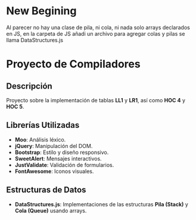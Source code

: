 
# New Begining

Al parecer no hay una clase de pila, ni cola, ni nada solo arrays declarados en JS, en la carpeta de JS añadi un archivo para agregar colas y pilas se llama DataStructures.js

# Proyecto de Compiladores

## Descripción
Proyecto sobre la implementación de tablas **LL1** y **LR1**, así como **HOC 4** y **HOC 5**.

## Librerías Utilizadas

- **Moo**: Análisis léxico.
- **jQuery**: Manipulación del DOM.
- **Bootstrap**: Estilo y diseño responsivo.
- **SweetAlert**: Mensajes interactivos.
- **JustValidate**: Validación de formularios.
- **FontAwesome**: Iconos visuales.

## Estructuras de Datos

- **DataStructures.js**: Implementaciones de las estructuras **Pila (Stack)** y **Cola (Queue)** usando arrays.

